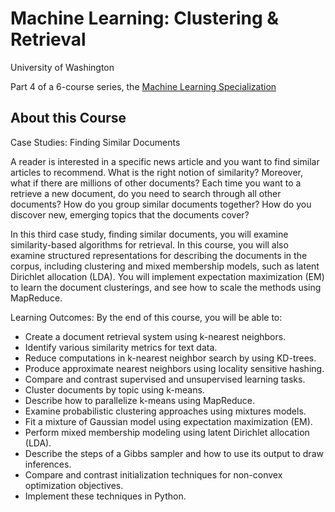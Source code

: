 # Machine Learning: Clustering & Retrieval

University of Washington

Part 4 of a 6-course series, the [Machine Learning Specialization](https://www.coursera.org/specializations/machine-learning)

## About this Course

Case Studies: Finding Similar Documents

A reader is interested in a specific news article and you want to find similar articles to recommend.  What is the right notion of similarity?  Moreover, what if there are millions of other documents?  Each time you want to a retrieve a new document, do you need to search through all other documents?  How do you group similar documents together?  How do you discover new, emerging topics that the documents cover?   

In this third case study, finding similar documents, you will examine similarity-based algorithms for retrieval.  In this course, you will also examine structured representations for describing the documents in the corpus, including clustering and mixed membership models, such as latent Dirichlet allocation (LDA).  You will implement expectation maximization (EM) to learn the document clusterings, and see how to scale the methods using MapReduce.

Learning Outcomes:  By the end of this course, you will be able to:
* Create a document retrieval system using k-nearest neighbors.
* Identify various similarity metrics for text data.
* Reduce computations in k-nearest neighbor search by using KD-trees.
* Produce approximate nearest neighbors using locality sensitive hashing.
* Compare and contrast supervised and unsupervised learning tasks.
* Cluster documents by topic using k-means.
* Describe how to parallelize k-means using MapReduce.
* Examine probabilistic clustering approaches using mixtures models.
* Fit a mixture of Gaussian model using expectation maximization (EM).
* Perform mixed membership modeling using latent Dirichlet allocation (LDA).
* Describe the steps of a Gibbs sampler and how to use its output to draw inferences.
* Compare and contrast initialization techniques for non-convex optimization objectives.
* Implement these techniques in Python.
